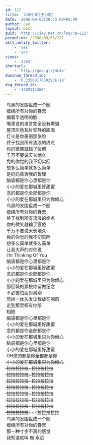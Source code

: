 ```yaml
---
id: 122
title: '大城小爱[王力宏]'
date: '2006-09-03T20:55:00+08:00'
author: Jay
layout: post
guid: 'http://ijay.net.cn/log/?p=122'
permalink: /2006/09/03/122
aktt_notify_twitter:
    - 'yes'
    - 'yes'
views:
    - '3293'
shorturl:
    - 'http://goo.gl/jmL4x'
duoshuo_thread_id:
    - '6.3356017850293E+18'
dsq_thread_id:
    - '4469114360'
---
```


 乌黑的发围盘成一个圈<br /> 缠绕所有对你的眷恋<br /> 搁着半透明的脸<br /> 嘴里说的语言完全没有欺骗<br /> 屋顶灰色瓦片安静的画面<br /> 灯火是你美丽那张脸<br /> 终于找到所有流浪的终点<br /> 你的微笑就输了疲倦<br /> 千万不要说天长地久<br /> 免的你觉的我不切实际<br /> 想多么简单就多么简单<br /> 是妈妈告诉我的哲理<br /> 脑袋都是你心里都是你<br /> 小小的爱在那城里好甜蜜<br /> 念的都是你全部都是你<br /> 小小的爱在那城里只为你倾心<br /> 乌黑的发围盘成一个圈<br /> 缠绕所有对你的眷恋<br /> 终于找到所有流浪的终点<br /> 你的微笑就输了疲倦<br /> 千万不要说天长地久<br /> 免的你觉的我不切实际<br /> 想多么简单就多么简单<br /> 让我大声的对你说<br /> I’m Thinking Of You<br /> 脑袋都是你心里都是你<br /> 小小的爱在那城里好甜蜜<br /> 念的都是你全部都是你<br /> 小小的爱在那城里只为你倾心<br /> 那回城的票根你留做纪念<br /> 不必害怕面对离别<br /> 剪掉一丝头发让我放在胸前<br /> 走到那里都有你陪<br /> 相随<br /> 脑袋都是你心里都是你<br /> 小小的爱在那城里好甜蜜<br /> 念的都是你全部都是你<br /> 小小的爱在那城里只为你倾心<br /> 脑袋都是你心里都是你<br /> 小小的爱在那城里好甜蜜<br /> OH~~念的都是你全部都是你<br /> 小小的爱在那城里只为你倾心<br /> 拉拉拉拉拉~~~~~拉拉拉拉拉<br /> 拉拉拉拉拉~~~~~拉拉拉拉拉<br /> 拉拉拉拉拉~~~~~拉拉拉拉拉<br /> 拉拉拉拉拉~~~~~拉拉拉拉拉<br /> 拉拉拉拉拉~~~~~拉拉拉拉拉<br /> 拉拉拉拉拉~~~~~拉拉拉拉拉<br /> 拉拉拉拉拉~~~~~拉拉拉拉拉<br /> 拉拉拉拉拉~~~~~拉拉拉拉拉<br /> 乌黑的发围盘成一个圈<br /> 缠绕所有对你的眷恋<br /> 那一种寸步不离的感觉<br /> 我知道就叫 做 永远<br />